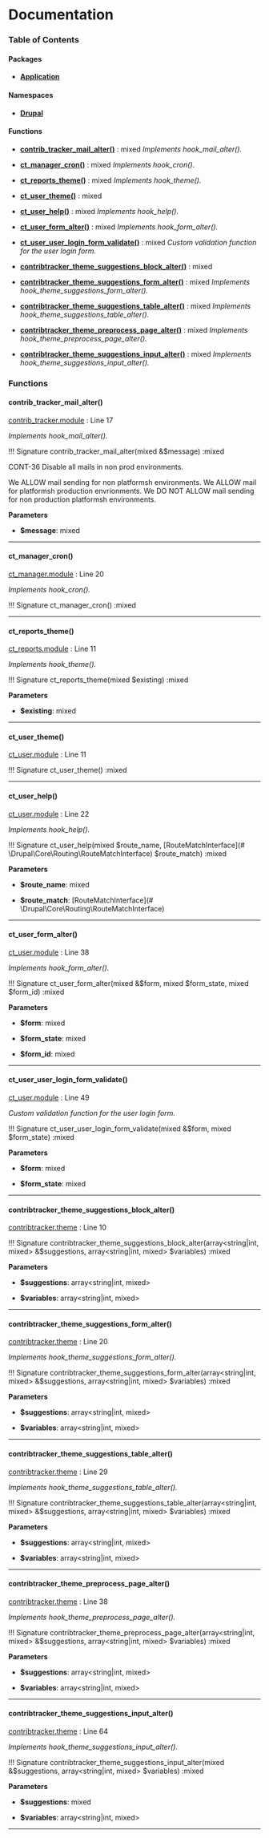 # Documentation




### Table of Contents

#### Packages
- **[Application](./packages/Application.md)**

#### Namespaces
- **[Drupal](./namespaces/drupal.md)**









#### Functions
- **[contrib_tracker_mail_alter()](./namespaces/default.md#contrib_tracker_mail_alter)**
           : mixed
*Implements hook_mail_alter().*

- **[ct_manager_cron()](./namespaces/default.md#ct_manager_cron)**
           : mixed
*Implements hook_cron().*

- **[ct_reports_theme()](./namespaces/default.md#ct_reports_theme)**
           : mixed
*Implements hook_theme().*

- **[ct_user_theme()](./namespaces/default.md#ct_user_theme)**
           : mixed

- **[ct_user_help()](./namespaces/default.md#ct_user_help)**
           : mixed
*Implements hook_help().*

- **[ct_user_form_alter()](./namespaces/default.md#ct_user_form_alter)**
           : mixed
*Implements hook_form_alter().*

- **[ct_user_user_login_form_validate()](./namespaces/default.md#ct_user_user_login_form_validate)**
           : mixed
*Custom validation function for the user login form.*

- **[contribtracker_theme_suggestions_block_alter()](./namespaces/default.md#contribtracker_theme_suggestions_block_alter)**
           : mixed

- **[contribtracker_theme_suggestions_form_alter()](./namespaces/default.md#contribtracker_theme_suggestions_form_alter)**
           : mixed
*Implements hook_theme_suggestions_form_alter().*

- **[contribtracker_theme_suggestions_table_alter()](./namespaces/default.md#contribtracker_theme_suggestions_table_alter)**
           : mixed
*Implements hook_theme_suggestions_table_alter().*

- **[contribtracker_theme_preprocess_page_alter()](./namespaces/default.md#contribtracker_theme_preprocess_page_alter)**
           : mixed
*Implements hook_theme_preprocess_page_alter().*

- **[contribtracker_theme_suggestions_input_alter()](./namespaces/default.md#contribtracker_theme_suggestions_input_alter)**
           : mixed
*Implements hook_theme_suggestions_input_alter().*





### Functions

#### contrib_tracker_mail_alter()

[contrib_tracker.module](./files/web-modules-custom-contrib-tracker-contrib-tracker.md) : Line 17

*Implements hook_mail_alter().*


!!! Signature
    contrib_tracker_mail_alter(mixed  &$message) :mixed

CONT-36 Disable all mails in non prod environments.

We ALLOW mail sending for non platformsh environments.
We ALLOW mail for platformsh production envrionments.
We DO NOT ALLOW mail sending for non production platformsh environments.

**Parameters**

- **$message**: mixed
    





---
#### ct_manager_cron()

[ct_manager.module](./files/web-modules-custom-ct-manager-ct-manager.md) : Line 20

*Implements hook_cron().*


!!! Signature
    ct_manager_cron() :mixed







---
#### ct_reports_theme()

[ct_reports.module](./files/web-modules-custom-ct-reports-ct-reports.md) : Line 11

*Implements hook_theme().*


!!! Signature
    ct_reports_theme(mixed $existing) :mixed


**Parameters**

- **$existing**: mixed
    





---
#### ct_user_theme()

[ct_user.module](./files/web-modules-custom-ct-user-ct-user.md) : Line 11



!!! Signature
    ct_user_theme() :mixed







---
#### ct_user_help()

[ct_user.module](./files/web-modules-custom-ct-user-ct-user.md) : Line 22

*Implements hook_help().*


!!! Signature
    ct_user_help(mixed $route_name, [RouteMatchInterface](# \Drupal\Core\Routing\RouteMatchInterface) $route_match) :mixed


**Parameters**

- **$route_name**: mixed
    
- **$route_match**: [RouteMatchInterface](# \Drupal\Core\Routing\RouteMatchInterface)
    





---
#### ct_user_form_alter()

[ct_user.module](./files/web-modules-custom-ct-user-ct-user.md) : Line 38

*Implements hook_form_alter().*


!!! Signature
    ct_user_form_alter(mixed  &$form, mixed $form_state, mixed $form_id) :mixed


**Parameters**

- **$form**: mixed
    
- **$form_state**: mixed
    
- **$form_id**: mixed
    





---
#### ct_user_user_login_form_validate()

[ct_user.module](./files/web-modules-custom-ct-user-ct-user.md) : Line 49

*Custom validation function for the user login form.*


!!! Signature
    ct_user_user_login_form_validate(mixed  &$form, mixed $form_state) :mixed


**Parameters**

- **$form**: mixed
    
- **$form_state**: mixed
    





---
#### contribtracker_theme_suggestions_block_alter()

[contribtracker.theme](./files/web-themes-custom-contribtracker-contribtracker.md) : Line 10



!!! Signature
    contribtracker_theme_suggestions_block_alter(array&lt;string|int, mixed&gt;  &$suggestions, array&lt;string|int, mixed&gt; $variables) :mixed


**Parameters**

- **$suggestions**: array&lt;string|int, mixed&gt;
    
- **$variables**: array&lt;string|int, mixed&gt;
    





---
#### contribtracker_theme_suggestions_form_alter()

[contribtracker.theme](./files/web-themes-custom-contribtracker-contribtracker.md) : Line 20

*Implements hook_theme_suggestions_form_alter().*


!!! Signature
    contribtracker_theme_suggestions_form_alter(array&lt;string|int, mixed&gt;  &$suggestions, array&lt;string|int, mixed&gt; $variables) :mixed


**Parameters**

- **$suggestions**: array&lt;string|int, mixed&gt;
    
- **$variables**: array&lt;string|int, mixed&gt;
    





---
#### contribtracker_theme_suggestions_table_alter()

[contribtracker.theme](./files/web-themes-custom-contribtracker-contribtracker.md) : Line 29

*Implements hook_theme_suggestions_table_alter().*


!!! Signature
    contribtracker_theme_suggestions_table_alter(array&lt;string|int, mixed&gt;  &$suggestions, array&lt;string|int, mixed&gt; $variables) :mixed


**Parameters**

- **$suggestions**: array&lt;string|int, mixed&gt;
    
- **$variables**: array&lt;string|int, mixed&gt;
    





---
#### contribtracker_theme_preprocess_page_alter()

[contribtracker.theme](./files/web-themes-custom-contribtracker-contribtracker.md) : Line 38

*Implements hook_theme_preprocess_page_alter().*


!!! Signature
    contribtracker_theme_preprocess_page_alter(array&lt;string|int, mixed&gt;  &$suggestions, array&lt;string|int, mixed&gt; $variables) :mixed


**Parameters**

- **$suggestions**: array&lt;string|int, mixed&gt;
    
- **$variables**: array&lt;string|int, mixed&gt;
    





---
#### contribtracker_theme_suggestions_input_alter()

[contribtracker.theme](./files/web-themes-custom-contribtracker-contribtracker.md) : Line 64

*Implements hook_theme_suggestions_input_alter().*


!!! Signature
    contribtracker_theme_suggestions_input_alter(mixed  &$suggestions, array&lt;string|int, mixed&gt; $variables) :mixed


**Parameters**

- **$suggestions**: mixed
    
- **$variables**: array&lt;string|int, mixed&gt;
    





---


